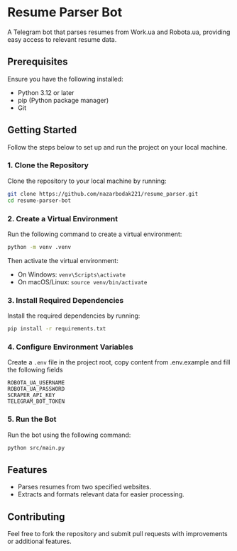 # Resume Parser Bot

A Telegram bot that parses resumes from Work.ua and Robota.ua, providing easy access to relevant resume data.

## Prerequisites

Ensure you have the following installed:
- Python 3.12 or later
- pip (Python package manager)
- Git

## Getting Started

Follow the steps below to set up and run the project on your local machine.

### 1. Clone the Repository
Clone the repository to your local machine by running:
```bash
git clone https://github.com/nazarbodak221/resume_parser.git
cd resume-parser-bot
```

### 2. Create a Virtual Environment
Run the following command to create a virtual environment:
```bash
python -m venv .venv
```

Then activate the virtual environment:
- On Windows: `venv\Scripts\activate`
- On macOS/Linux: `source venv/bin/activate`

### 3. Install Required Dependencies
Install the required dependencies by running:
```bash
pip install -r requirements.txt
```

### 4. Configure Environment Variables
Create a `.env` file in the project root, copy content from .env.example and fill the following fields
```
ROBOTA_UA_USERNAME
ROBOTA_UA_PASSWORD
SCRAPER_API_KEY
TELEGRAM_BOT_TOKEN
```

### 5. Run the Bot
Run the bot using the following command:
```bash
python src/main.py
```


## Features

- Parses resumes from two specified websites.
- Extracts and formats relevant data for easier processing.

## Contributing

Feel free to fork the repository and submit pull requests with improvements or additional features.